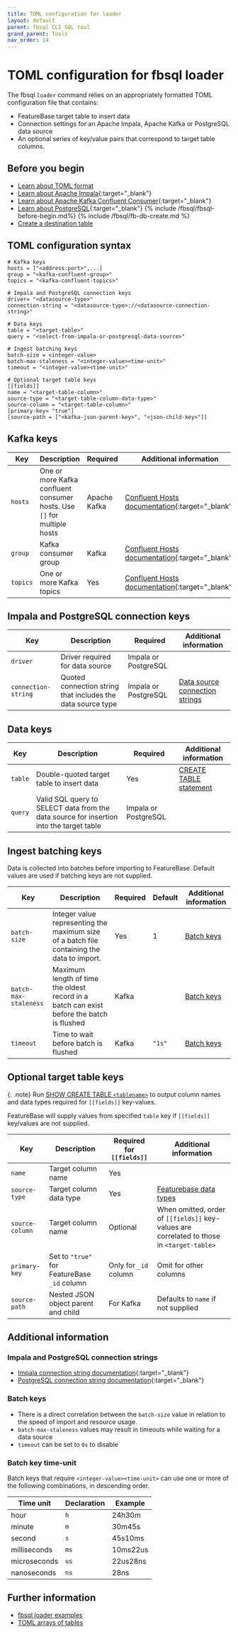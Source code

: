 ```yaml
---
title: TOML configuration for loader
layout: default
parent: fbsql CLI SQL tool
grand_parent: Tools
nav_order: 14
---
```


# TOML configuration for fbsql loader

The fbsql `loader` command relies on an appropriately formatted TOML configuration file that contains:
* FeatureBase target table to insert data
* Connection settings for an Apache Impala, Apache Kafka or PostgreSQL data source
* An optional series of key/value pairs that correspond to target table columns.

## Before you begin

* [Learn about TOML format](https://toml.io/)
* [Learn about Apache Impala](https://impala.apache.org/){:target="_blank"}
* [Learn about Apache Kafka Confluent Consumer](https://docs.confluent.io/platform/current/clients/consumer.html){:target="_blank"}
* [Learn about PostgreSQL](https://www.postgresql.org/docs/){:target="_blank"}
{% include /fbsql/fbsql-before-begin.md%}
{% include /fbsql/fb-db-create.md %}
* [Create a destination table](/docs/sql-guide/statements/statement-table-create)

## TOML configuration syntax

```
# Kafka keys
hosts = ["<address:port>",...]
group = "<kafka-confluent-group>"
topics = "<kafka-confluent-topics>"

# Impala and PostgreSQL connection keys
driver= "<datasource-type>"
connection-string = "<datasource-type>://<datasource-connection-string>"

# Data keys
table = "<target-table>"
query = "<select-from-impala-or-postgresql-data-source>"

# Ingest batching keys
batch-size = <integer-value>
batch-max-staleness = "<integer-value><time-unit>"
timeout = "<integer-value><time-unit>"

# Optional target table keys
[[fields]]
name = "<target-table-column>"
source-type = "<target-table-column-data-type>"
source-column = "<target-table-column>"
[primary-key= "true"]
[source-path = ["<kafka-json-parent-key>", "<json-child-key>"]]
```

## Kafka keys

| Key | Description | Required | Additional information |
|---|---|---|---|
| `hosts` | One or more Kafka confluent consumer hosts. Use `[]` for multiple hosts | Apache Kafka | [Confluent Hosts documentation](https://docs.confluent.io/platform/current/clients/consumer.html){:target="_blank"} |
| `group` | Kafka consumer group | Kafka | [Confluent Hosts documentation](https://docs.confluent.io/platform/current/clients/consumer.html){:target="_blank"} |
| `topics` | One or more Kafka topics | Yes | [Confluent Hosts documentation](https://docs.confluent.io/platform/current/clients/consumer.html){:target="_blank"} |

## Impala and PostgreSQL connection keys

| Key | Description | Required | Additional information |
|---|---|---|---|
| `driver` | Driver required for data source | Impala or PostgreSQL |  |
| `connection-string` | Quoted connection string that includes the data source type | Impala or PostgreSQL | [Data source connection strings](#data-source-connection-strings) |

## Data keys

| Key | Description | Required | Additional information |
|---|---|---|---|
| `table` | Double-quoted target table to insert data | Yes | [CREATE TABLE statement](/docs/sql-guide/statements/statement-table-create) |
| `query` | Valid SQL query to SELECT data from the data source for insertion into the target table | Impala or PostgreSQL |  |

## Ingest batching keys

Data is collected into batches before importing to FeatureBase. Default values are used if batching keys are not supplied.

| Key | Description | Required | Default | Additional information |
|---|---|---|---|---|
| `batch-size` | Integer value representing the maximum size of a batch file containing the data to import. | Yes | 1 | [Batch keys](/#batch-keys) |
| `batch-max-staleness` | Maximum length of time the oldest record in a batch can exist before the batch is flushed | Kafka |  | [Batch keys](/#batch-keys) |
| `timeout` | Time to wait before batch is flushed | Kafka | `"1s"` | [Batch keys](/#batch-keys) |

## Optional target table keys

{: .note}
Run [SHOW CREATE TABLE `<tablename>`](/docs/sql-guide/statements/statement-table-create-show) to output column names and data types required for `[[fields]]` key-values.

FeatureBase will supply values from specified `table` key if `[[fields]]` key/values are not supplied.

| Key | Description | Required for `[[fields]]` | Additional information |
|---|---|---|---|
| `name` | Target column name | Yes |  |
| `source-type` | Target column data type | Yes | [Featurebase data types](/docs/sql-guide/data-types/data-types-home) |
| `source-column` | Target column name | Optional | When omitted, order of `[[fields]]` key-values are correlated to those in `<target-table>` |
| `primary-key` | Set to `"true"` for FeatureBase `_id` column | Only for `_id` column | Omit for other columns |
| `source-path` | Nested JSON object parent and child | For Kafka | Defaults to `name` if not supplied |

## Additional information

### Impala and PostgreSQL connection strings

* [Impala connection string documentation](https://impala.apache.org/docs/build/html/topics/impala_client.html){:target="_blank"}
* [PostgreSQL connection string documentation](https://www.postgresql.org/docs/current/libpq-connect.html#LIBPQ-CONNSTRING-URIS){:target="_blank"}

### Batch keys

* There is a direct correlation between the `batch-size` value in relation to the speed of import and resource usage.
* `batch-max-staleness` values may result in timeouts while waiting for a data source
* `timeout` can be set to `0s` to disable

### Batch key time-unit

Batch keys that require `<integer-value><time-unit>` can use one or more of the following combinations, in descending order.

| Time unit | Declaration | Example |
|---|---|---|
| hour | `h` | 24h30m |
| minute | `m` | 30m45s |
| second | `s` | 45s10ms |
| milliseconds | `ms` | 10ms22us |
| microseconds | `us` | 22us28ns |
| nanoseconds | `ns` | 28ns |

## Further information

* [fbsql loader examples](/docs/tools/fbsql-examples/fbsql-loader-eg-home)
* [TOML arrays of tables](https://toml.io/en/v1.0.0#array-of-tables)
